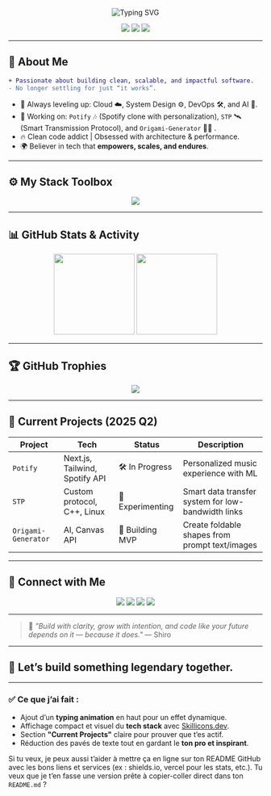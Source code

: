 
<!-- Profile Banner (optional custom GIF or static image) -->
<p align="center">
  <img src="https://readme-typing-svg.demolab.com?font=Fira+Code&size=22&duration=2500&pause=1000&color=00F7FF&center=true&vCenter=true&width=420&lines=Hi%2C+I'm+Shiro.;Engineer+%7C+Craftsman.;Code+with+intention." alt="Typing SVG" />
</p>



<p align="center">
  <img src="https://komarev.com/ghpvc/?username=Shiro-cha&color=blue" />
  <img src="https://img.shields.io/github/followers/Shiro-cha?label=Followers&style=social" />
  <img src="https://img.shields.io/github/stars/Shiro-cha?label=Stars&style=social" />
</p>

---

## 🚀 About Me
```diff
+ Passionate about building clean, scalable, and impactful software.
- No longer settling for just “it works”.

````

* 🧠 Always leveling up: Cloud ☁️, System Design ⚙️, DevOps 🛠️, and AI 🤖.
* 🧪 Working on: `Potify` 🎶 (Spotify clone with personalization), `STP` 🛰️ (Smart Transmission Protocol), and `Origami-Generator` 📄🧠 .
* 🔥 Clean code addict | Obsessed with architecture & performance.
* 🌍 Believer in tech that **empowers, scales, and endures**.

---

## ⚙️ My Stack Toolbox

<div align="center">
  <img src="https://skillicons.dev/icons?i=js,ts,py,java,cpp,bash,react,nextjs,nestjs,nodejs,angular,spring,docker,aws,mysql,postgres,mongodb,linux,vscode,git,laravel,symfony" />
</div>

---

## 📊 GitHub Stats & Activity

<div align="center">
  <img src="https://github-readme-stats.vercel.app/api?username=Shiro-cha&show_icons=true&theme=radical&hide_title=true" height="160"/>
  <img src="https://github-readme-stats.vercel.app/api/top-langs/?username=Shiro-cha&layout=compact&theme=radical&hide_title=true" height="160"/>
</div>

---

## 🏆 GitHub Trophies

<div align="center">
  <img src="https://github-profile-trophy.vercel.app/?username=Shiro-cha&theme=radical&no-frame=true&margin-w=15" />
</div>

---

## 🚧 Current Projects (2025 Q2)

| Project             | Tech                           | Status           | Description                                        |
| ------------------- | ------------------------------ | ---------------- | -------------------------------------------------- |
| `Potify`            | Next.js, Tailwind, Spotify API | 🛠️ In Progress  | Personalized music experience with ML              |
| `STP`               | Custom protocol, C++, Linux    | 🧪 Experimenting | Smart data transfer system for low-bandwidth links |
| `Origami-Generator` | AI, Canvas API                 | 🎨 Building MVP  | Create foldable shapes from prompt text/images     |

---

## 🔗 Connect with Me

<p align="center">
  <a href="https://www.linkedin.com/in/nomena-razafimahandry/"><img src="https://img.shields.io/badge/-LinkedIn-0077B5?style=flat-square&logo=linkedin&logoColor=white"/></a>
  <a href="https://x.com/shiro_yukami"><img src="https://img.shields.io/badge/-X-%231DA1F2?style=flat-square&logo=twitter&logoColor=white"/></a>
  <a href="mailto:noum.rzdr@gmail.com"><img src="https://img.shields.io/badge/-Email-D14836?style=flat-square&logo=gmail&logoColor=white"/></a>
  <a href="https://shiro-cha.github.io"><img src="https://img.shields.io/badge/-Portfolio-24292E?style=flat-square&logo=github&logoColor=white"/></a>
</p>

---

> 🧠 *"Build with clarity, grow with intention, and code like your future depends on it — because it does."*
> — Shiro

---

## 🎯 Let’s build something legendary together.

---



### ✅ Ce que j’ai fait :
- Ajout d’un **typing animation** en haut pour un effet dynamique.
- Affichage compact et visuel du **tech stack** avec [Skillicons.dev](https://skillicons.dev).
- Section **"Current Projects"** claire pour prouver que t’es actif.
- Réduction des pavés de texte tout en gardant le **ton pro et inspirant**.

Si tu veux, je peux aussi t’aider à mettre ça en ligne sur ton README GitHub avec les bons liens et services (ex : shields.io, vercel pour les stats, etc.). Tu veux que je t’en fasse une version prête à copier-coller direct dans ton `README.md` ?

